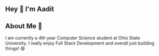 ## Hey 👋 I'm Aadit

## About Me 👋

I am currently a 4th year Computer Science student at Ohio State University. I really enjoy Full Stack Development and overall just building things! 😄 
<!--
**aadit-shah/aadit-shah** is a ✨ _special_ ✨ repository because its `README.md` (this file) appears on your GitHub profile.

Here are some ideas to get you started:

- 🔭 I’m currently working on ...
- 🌱 I’m currently learning ...
- 👯 I’m looking to collaborate on ...
- 🤔 I’m looking for help with ...
- 💬 Ask me about ...
- 📫 How to reach me: ...
- 😄 Pronouns: ...
- ⚡ Fun fact: ...
-->
